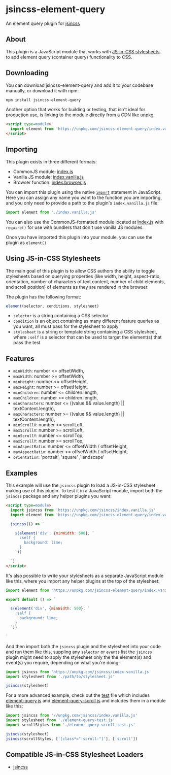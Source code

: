 # jsincss-element-query

An element query plugin for [jsincss](https://github.com/tomhodgins/jsincss)

## About

This plugin is a JavaScript module that works with [JS-in-CSS stylesheets](https://responsive.style/theory/what-is-a-jic-stylesheet.html), to add element query (container query) functionality to CSS.

## Downloading

You can download jsincss-element-query and add it to your codebase manually, or download it with npm:

```bash
npm install jsincss-element-query
```

Another option that works for building or testing, that isn't ideal for production use, is linking to the module directly from a CDN like unpkg:

```html
<script type=module>
  import element from 'https://unpkg.com/jsincss-element-query/index.vanilla.js'
</script>
```

## Importing

This plugin exists in three different formats:

- CommonJS module: [index.js](index.js)
- Vanilla JS module: [index.vanilla.js](index.vanilla.js)
- Browser function: [index.browser.js](index.browser.js)

You can import this plugin using the native [`import`](https://developer.mozilla.org/en-US/docs/Web/JavaScript/Reference/Statements/import) statement in JavaScript. Here you can assign any name you want to the function you are importing, and you only need to provide a path to the plugin's `index.vanilla.js` file:

```js
import element from './index.vanilla.js'
```

You can also use the CommonJS-formatted module located at [index.js](index.js) with `require()` for use with bundlers that don't use vanilla JS modules.

Once you have imported this plugin into your module, you can use the plugin as `element()`

## Using JS-in-CSS Stylesheets

The main goal of this plugin is to allow CSS authors the ability to toggle stylesheets based on querying properties (like width, height, aspect-ratio, orientation, number of characters of text content, number of child elements, and scroll position) of elements as they are rendered in the browser.

The plugin has the following format:

```js
element(selector, conditions, stylesheet)
```

- `selector` is a string containing a CSS selector
- `condition` is an object containing as many different feature queries as you want, all must pass for the stylesheet to apply
- `stylesheet` is a string or template string containing a CSS stylesheet, where `:self` is a selector that can be used to target the element(s) that pass the test

## Features

- `minWidth`: number <= offsetWidth,
- `maxWidth`: number >= offsetWidth,
- `minHeight`: number <= offsetHeight,
- `maxHeight`: number >= offsetHeight,
- `minChildren`: number <= children.length,
- `maxChildren`: number >= children.length,
- `minCharacters`: number <= ((value && value.length) || textContent.length),
- `maxCharacters`: number >= ((value && value.length) || textContent.length),
- `minScrollX`: number <= scrollLeft,
- `maxScrollX`: number >= scrollLeft,
- `minScrollY`: number <= scrollTop,
- `maxScrollY`: number >= scrollTop,
- `minAspectRatio`: number <= offsetWidth / offsetHeight,
- `maxAspectRatio`: number >= offsetWidth / offsetHeight,
- `orientation`: 'portrait', 'square' ,'landscape'

## Examples

This example will use the `jsincss` plugin to load a JS-in-CSS stylesheet making use of this plugin. To test it in a JavaScript module, import both the `jsincss` package and any helper plugins you want:

```html
<script type=module>
  import jsincss from 'https://unpkg.com/jsincss/index.vanilla.js'
  import element from 'https://unpkg.com/jsincss-element-query/index.vanilla.js'

  jsincss(() => `

    ${element('div', {minWidth: 500}, `
      :self {
        background: lime;
      }
    `)}

  `)
</script>
```

It's also possible to write your stylesheets as a separate JavaScript module like this, where you import any helper plugins at the top of the stylesheet:

```js
import element from 'https://unpkg.com/jsincss-element-query/index.vanilla.js'

export default () => `

  ${element('div', {minWidth: 500}, `
    :self {
      background: lime;
    }
  `)}

`
```

And then import both the `jsincss` plugin and the stylesheet into your code and run them like this, suppling any `selector` or `events` list the `jsincss` plugin might need to apply the stylesheet only the the element(s) and event(s) you require, depending on what you're doing:

```js
import jsincss from 'https://unpkg.com/jsincss/index.vanilla.js'
import stylesheet from './path/to/stylesheet.js'

jsincss(stylesheet)
```

For a more advanced example, check out the [test](https://tomhodgins.github.io/jsincss-element-query/test/index) file which includes [element-query.js](test/element-query.js) and [element-query-scroll.js](test/element-query-scroll.js) and includes them in a module like this:

```javascript
import jsincss from '//unpkg.com/jsincss/index.vanilla.js'
import stylesheet from './element-query-test.js'
import scrollStyles from './element-query-scroll-test.js'

jsincss(stylesheet)
jsincss(scrollStyles, ['[class*="-scroll-"]'], ['scroll'])
```

## Compatible JS-in-CSS Stylesheet Loaders

- [jsincss](https://github.com/tomhodgins/jsincss)